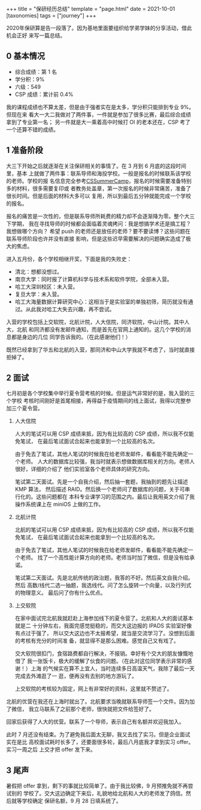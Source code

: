 +++
title = "保研经历总结"
template = "page.html"
date = 2021-10-01
[taxonomies]
tags = ["journey"]
+++

2020年保研算是告一段落了。因为基地里面要组织给学弟学妹的分享活动，借此机会正好
来写一篇总结。
<!-- more -->

## 0 基本情况

- 综合成绩：第 1 名
- 学分积：9%
- 六级：549
- CSP 成绩：累计前 0.4%

我的课程成绩也不算太差，但是由于强者实在是太多，学分积只能排到专业 9%。但现在来
看大一大二我做对了两件事，一件就是参加了很多比赛，最后综合成绩拿到了专业第一名；
另一件就是大一乘着高中时候打 OI 的老本还在，CSP 考了一个还算不错的成绩。

## 1 准备阶段

大三下开始之后就逐渐在关注保研相关的事情了。在 3 月到 6 月底的这段时间里，基本
上就做了两件事：联系导师和海投学校。一般是报名的时候联系该学校的老师。学校的报
名信息完全参考[CSSummerCamp][cs-summer-camp]，报名的时候需要准备特别多的材料，很多需要复印或
者教务处盖章，第一次报名的时候非常痛苦，准备了很长时间。但是后面的材料大多可以
复用，所以到最后五分钟就能完成一个学校的报名。

[cs-summer-camp]: https://github.com/hit-thusz-RookieCJ/CSSummerCamp2021

报名的痛苦是一次性的，但是联系导师所耗费的精力却不会逐渐降为零。整个大三下学期，
我在寻找导师的时候都会面临着灵魂拷问：我是想搞学术还是搞工程？我想做哪个方向？
希望 push 的老师还是放任的老师？要不要读博？这些问题在联系导师阶段也许并没有直接
影响，但是这些迟早需要解决的问题确实造成了极大的焦虑。

进入五月份，各个学校相继开奖，下面是我的失败史：

- 清北：想都没想过。
- 南京大学：同时报了计算机科学与技术系和软件学院，全部未入营。
- 哈工大深圳校区：未入营。
- 复旦大学：未入营。
- 哈工大海量数据计算研究中心：这相当于是实验室的单独初筛，简历就没有通过。从此我对哈工大失去兴趣，再不尝试。

入营的学校包括上交软院，北航计院，人大信院，同济软院，中山计院。其中人大，北航
和同济都没有发邮件通知，而是首先在官网上通知的。这几个学校的消息都是身边的几位
同学告诉我的。（在此感谢他们！）

既然已经拿到了华五和北航的入营，那同济和中山大学我就不考虑了，当时就直接拒掉了。

## 2 面试

七月初是各个学校集中举行夏令营考核的时候。但是运气非常好的是，我入营的三个学校
考核时间刚好是首尾相接，再得益于疫情期间的线上面试，我得以完整参加三个夏令营。

1. 人大信院

    人大的笔试可以用 CSP 成绩来抵，因为有比较高的 CSP 成绩，所以我不仅能免笔试，
    在最后笔试面试合起来也能拿到一个比较高的名次。

    由于免去了笔试，其他人笔试的时候我在给老师发邮件，看看能不能先确定一个老师。
    人大的数据库比较强，我当时就表示想做数据库相关的方向。老师人很好，详细的介绍了
    他们实验室各个老师具体的研究方向。

    笔试第二天面试。先是一个自我介绍，然后抽一套题，我抽到的题先让描述 KMP 算法，
    然后描述 RAID。然后换一个老师问了数据库的问题，关于可串行化的。这些问题都在
    本科专业课学习的范围之内。最后让我用英文介绍了我操作系统课上在 miniOS 上做的工作。

2. 北航计院

    北航的笔试可以用 CSP 成绩来抵，因为有比较高的 CSP 成绩，所以我不仅能免笔试，
    在最后笔试面试合起来也能拿到一个比较高的名次。

    由于免去了笔试，其他人笔试的时候我在给老师发邮件，看看能不能先确定一个老师。
    找了一个高性能计算方向的老师。老师当时加了微信，但是没有给承诺。

    笔试第二天面试。先是北航传统的政治题，我答的不好。然后英文自我介绍。然后
    高数/线代二选一抽题，我选线代。问了怎么旋转一个向量，以及行列式的物理意义。
    最后问了你有什么优点。

3. 上交软院

    在家中面试完北航我就赶赴上海参加线下的夏令营了。北航和人大的面试基本就是二
    十分钟左右，我面完感觉挺稳的，而交大这边报的 IPADS 实验室好像有点过于强了，
    所以交大这边也不太报希望，就当是交流学习了。没想到后面的考核有充分的时间准
    备，就显得不是那么困难。感觉自己又有戏了。

    交大软院很扣门，食宿路费都自行解决，不报销。幸好有个交大的朋友慷慨地借了
    我一张饭卡，极大的缓解了伙食的问题。（在此对这位同学表示非常的感谢！）上海
    的气候实在算不上宜人，当时连续多日高温天气，我除了最后一天完成去外滩逛了一
    逛，便再没有去别的地方游玩了。

    上交软院的考核较为固定，网上有非常好的资料，这里就不赘述了。

北航的优营在我还在上海时就出了。北航要求当晚就联系导师签一个文件。因为加了微信，
我立马联系了之前那个老师，很快就把文件给签好了。

回家后获得了人大的优营。联系了一个导师，表示自己有名额并欢迎我加入。

此时 7 月还没有结束。为了避免我后面太无聊，我又去找了实习。但是企业面试实在是比
高校面试耗时长多了，还要面很多轮，最后八月底我才拿到实习 offer。实习一周之后
上交才把 offer 发下来。

## 3 尾声

暑假把 offer 拿到，剩下的事就比较简单了。由于我比较佛，9 月预推免就不再尝试别的
学校了。交大这边确定下来后，礼貌地给北航和人大的老师发了鸽信。然后就等学校确定
保研名额，9 月 28 日填系统了。


